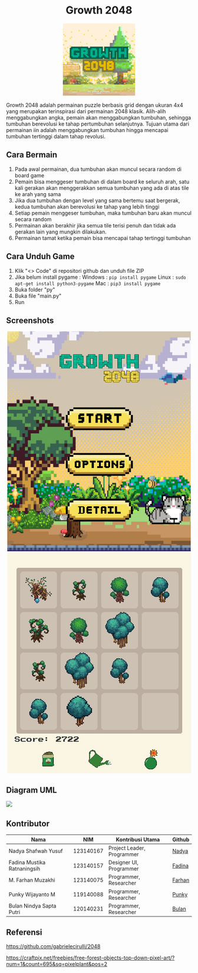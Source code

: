 <h1 align="center">Growth 2048</h1>
<p align="center">
  <img src="Screenshot/GROWTH.png" height="196px" />
</p>
Growth 2048 adalah permainan puzzle berbasis grid dengan ukuran 4x4 yang merupakan terinspirasi dari permainan 2048 klasik. Alih-alih menggabungkan angka, pemain akan menggabungkan tumbuhan, sehingga tumbuhan berevolusi ke tahap pertumbuhan selanjutnya. Tujuan utama dari permainan iin adalah menggabungkan tumbuhan hingga mencapai tumbuhan tertinggi dalam tahap revolusi.

## Cara Bermain
1. Pada awal permainan, dua tumbuhan akan muncul secara random di board game
2. Pemain bisa menggeser tumbuhan di dalam board ke seluruh arah, satu kali gerakan akan menggerakkan semua tumbuhan yang ada di atas tile ke arah yang sama
3. Jika dua tumbuhan dengan level yang sama bertemu saat bergerak, kedua tumbuhan akan berevolusi ke tahap yang lebih tinggi
4. Setiap pemain menggeser tumbuhan, maka tumbuhan baru akan muncul secara random
5. Permainan akan berakhir jika semua tile terisi penuh dan tidak ada gerakan lain yang mungkin dilakukan.
6. Permainan tamat ketika pemain bisa mencapai tahap tertinggi tumbuhan


## Cara Unduh Game
1. Klik "<> Code" di repositori github dan unduh file ZIP
2. Jika belum install pygame : 
Windows : 
`pip install pygame`
Linux :
`sudo apt-get install python3-pygame`
Mac :
`pip3 install pygame`
3. Buka folder "py"
4. Buka file "main.py"
5. Run

## Screenshots

<p align="center">
<img src="Screenshot/1.png">
<img src="Screenshot/2.png">
</p>

## Diagram UML

<img src="Screenshot/uml.png">

## Kontributor

| Nama       | NIM                 | Kontribusi Utama                  | Github |
|------------|---------------------|-----------------------------------|----|
| Nadya Shafwah Yusuf   | 123140167 | Project Leader, Programmer  | [Nadya](https://github.com/Nadya-167-14) |
| Fadina Mustika Ratnaningsih  | 123140157 | Designer UI, Programmer| [Fadina](https://github.com/04-157-Fadina)|
| M. Farhan Muzakhi  | 123140075 | Programmer, Researcher| [Farhan](https://github.com/13-075-muhammadfarhanmuzakhi)|
| Punky Wijayanto M  | 119140088 | Programmer, Researcher | [Punky](https://github.com/Punkyanto) |
| Bulan Nindya Sapta Putri  | 120140231 | Programmer, Researcher| [Bulan](https://github.com/120140231-bulan)|

## Referensi
https://github.com/gabrielecirulli/2048

https://craftpix.net/freebies/free-forest-objects-top-down-pixel-art/?num=1&count=695&sq=pixelplant&pos=2
